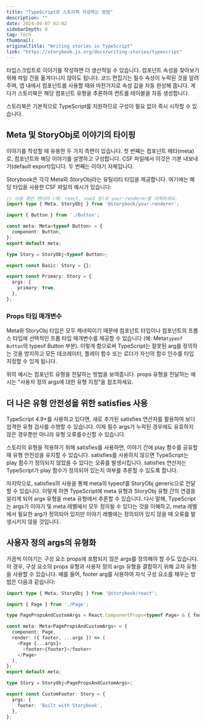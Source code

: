 ```yaml
---
title: "TypeScript로 스토리북 작성하는 방법"
description: ""
date: 2024-04-07 03:02
sidebarDepth: 0
tag: Tech
thumbnail: 
originalTitle: "Writing stories in TypeScript"
link: "https://storybook.js.org/docs/writing-stories/typescript"
---
```



타입스크립트로 이야기를 작성하면 더 생산적일 수 있습니다. 컴포넌트 속성을 찾아보기 위해 파일 간을 옮겨다니지 않아도 됩니다. 코드 편집기는 필수 속성이 누락된 것을 알려 주며, 앱 내에서 컴포넌트를 사용할 때와 마찬가지로 속성 값을 자동 완성해 줍니다. 게다가 스토리북은 해당 컴포넌트 유형을 추론하여 컨트롤 테이블을 자동 생성합니다.

스토리북은 기본적으로 TypeScript를 지원하므로 구성이 필요 없이 즉시 시작할 수 있습니다.

## Meta 및 StoryObj로 이야기의 타이핑

이야기를 작성할 때 유용한 두 가지 측면이 있습니다. 첫 번째는 컴포넌트 메타(meta)로, 컴포넌트와 해당 이야기를 설명하고 구성합니다. CSF 파일에서 이것은 기본 내보내기(default export)입니다. 두 번째는 이야기 자체입니다.



Storybook은 각각 Meta와 StoryObj라는 유틸리티 타입을 제공합니다. 여기에는 해당 타입을 사용한 CSF 파일의 예시가 있습니다:

```typescript
// 사용 중인 렌더러 (예: react, vue3 등)로 your-renderer를 대체하세요.
import type { Meta, StoryObj } from '@storybook/your-renderer';

import { Button } from './Button';

const meta: Meta<typeof Button> = {
  component: Button,
};
export default meta;

type Story = StoryObj<typeof Button>;

export const Basic: Story = {};

export const Primary: Story = {
  args: {
    primary: true,
  },
};
```

### Props 타입 매개변수

Meta와 StoryObj 타입은 모두 제네릭이기 때문에 컴포넌트 타입이나 컴포넌트의 프롭스 타입에 선택적인 프롭 타입 매개변수를 제공할 수 있습니다 (예: Meta`typeof Button`의 typeof Button 부분). 이렇게 함으로써 TypeScript는 잘못된 arg를 정의하는 것을 방지하고 모든 데코레이터, 플레이 함수 또는 로더가 자신의 함수 인수를 타입 지정할 수 있게 됩니다.



위의 예시는 컴포넌트 유형을 전달하는 방법을 보여줍니다. props 유형을 전달하는 예시는 "사용자 정의 args에 대한 유형 지정"을 참조하세요.

## 더 나은 유형 안전성을 위한 satisfies 사용

TypeScript 4.9+를 사용하고 있다면, 새로 추가된 satisfies 연산자를 활용하여 보다 엄격한 유형 검사를 수행할 수 있습니다. 이제 필수 args가 누락된 경우에도 유효하지 않은 경우뿐만 아니라 유형 오류를수신할 수 있습니다.

스토리의 유형을 적용하기 위해 satisfies를 사용하면, 이야기 간에 play 함수를 공유할 때 유형 안전성을 유지할 수 있습니다. satisfies를 사용하지 않으면 TypeScript는 play 함수가 정의되지 않았을 수 있다는 오류를 발생시킵니다. satisfies 연산자는 TypeScript가 play 함수가 정의되어 있는지 여부를 추론할 수 있도록 합니다.



마지막으로, satisfies의 사용을 통해 meta의 typeof를 StoryObj generic으로 전달할 수 있습니다. 이렇게 하면 TypeScript에 meta 유형과 StoryObj 유형 간의 연결을 알리게 되어 args 유형을 meta 유형에서 추론할 수 있습니다. 다시 말해, TypeScript는 args가 이야기 및 meta 레벨에서 모두 정의될 수 있다는 것을 이해하고, meta 레벨에서 필요한 arg가 정의되어 있지만 이야기 레벨에는 정의되어 있지 않을 때 오류를 발생시키지 않을 것입니다.

## 사용자 정의 args의 유형화

가끔씩 이야기는 구성 요소 props에 포함되지 않은 args를 정의해야 할 수도 있습니다. 이 경우, 구성 요소의 props 유형과 사용자 정의 args 유형을 결합하기 위해 교차 유형을 사용할 수 있습니다. 예를 들어, footer arg를 사용하여 자식 구성 요소를 채우는 방법은 다음과 같습니다:

```typescript
import type { Meta, StoryObj } from '@storybook/react';

import { Page } from './Page';

type PagePropsAndCustomArgs = React.ComponentProps<typeof Page> & { footer?: string };

const meta: Meta<PagePropsAndCustomArgs> = {
  component: Page,
  render: ({ footer, ...args }) => (
    <Page {...args}>
      <footer>{footer}</footer>
    </Page>
  ),
};
export default meta;

type Story = StoryObj<PagePropsAndCustomArgs>;

export const CustomFooter: Story = {
  args: {
    footer: 'Built with Storybook',
  },
};
```